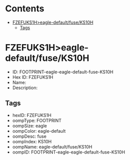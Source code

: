 



Contents
========

* [FZEFUKS1H>eagle-default/fuse/KS10H](#fzefuks1heagle-defaultfuseks10h)
	* [Tags](#tags)

# FZEFUKS1H>eagle-default/fuse/KS10H

- ID: FOOTPRINT-eagle-eagle-default-fuse-KS10H
- Hex ID: FZEFUKS1H
- Name: 
- Description: 

## Tags

- hexID: FZEFUKS1H
- oompType: FOOTPRINT
- oompSize: eagle
- oompColor: eagle-default
- oompDesc: fuse
- oompIndex: KS10H
- oompName: eagle-default/fuse/KS10H
- oompID: FOOTPRINT-eagle-eagle-default-fuse-KS10H
